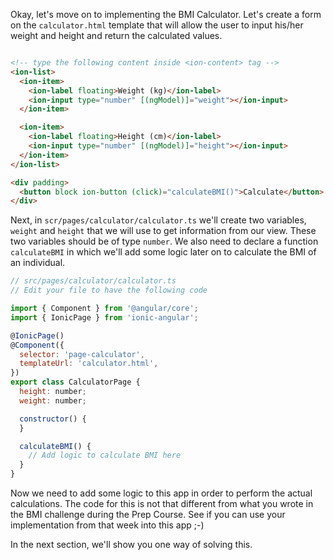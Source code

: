 Okay, let's move on to implementing the BMI Calculator. Let's create a form on the `calculator.html` template that will allow the user to input his/her weight and height and return the calculated values.

```html

<!-- type the following content inside <ion-content> tag -->
<ion-list>
  <ion-item>
    <ion-label floating>Weight (kg)</ion-label>
    <ion-input type="number" [(ngModel)]="weight"></ion-input>
  </ion-item>

  <ion-item>
    <ion-label floating>Height (cm)</ion-label>
    <ion-input type="number" [(ngModel)]="height"></ion-input>
  </ion-item>
</ion-list>

<div padding>
  <button block ion-button (click)="calculateBMI()">Calculate</button>
</div>

```

Next, in `scr/pages/calculator/calculator.ts` we'll create two variables, `weight` and `height` that we will use to get information from our view. These two variables should be of type `number`. We also need to declare a function `calculateBMI` in which we'll add some logic later on to calculate the BMI of an individual.

```javascript
// src/pages/calculator/calculator.ts
// Edit your file to have the following code

import { Component } from '@angular/core';
import { IonicPage } from 'ionic-angular';

@IonicPage()
@Component({
  selector: 'page-calculator',
  templateUrl: 'calculator.html',
})
export class CalculatorPage {
  height: number;
  weight: number;

  constructor() {
  }

  calculateBMI() {
    // Add logic to calculate BMI here
  }
}
```

Now we need to add some logic to this app in order to perform the actual calculations. The code for this is not that different from what you wrote in the BMI challenge during the Prep Course. See if you can use your implementation from that week into this app ;-)

In the next section, we'll show you one way of solving this.